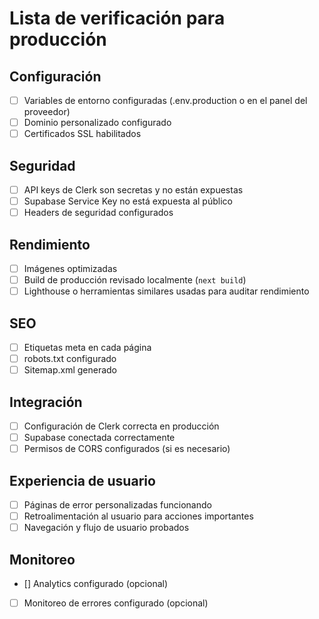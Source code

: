 # Lista de verificación para producción

## Configuración
- [ ] Variables de entorno configuradas (.env.production o en el panel del proveedor)
- [ ] Dominio personalizado configurado
- [ ] Certificados SSL habilitados

## Seguridad
- [ ] API keys de Clerk son secretas y no están expuestas
- [ ] Supabase Service Key no está expuesta al público
- [ ] Headers de seguridad configurados

## Rendimiento
- [ ] Imágenes optimizadas
- [ ] Build de producción revisado localmente (`next build`)
- [ ] Lighthouse o herramientas similares usadas para auditar rendimiento

## SEO
- [ ] Etiquetas meta en cada página
- [ ] robots.txt configurado
- [ ] Sitemap.xml generado

## Integración
- [ ] Configuración de Clerk correcta en producción
- [ ] Supabase conectada correctamente
- [ ] Permisos de CORS configurados (si es necesario)

## Experiencia de usuario
- [ ] Páginas de error personalizadas funcionando
- [ ] Retroalimentación al usuario para acciones importantes
- [ ] Navegación y flujo de usuario probados

## Monitoreo
- [] Analytics configurado (opcional)
- [ ] Monitoreo de errores configurado (opcional)
